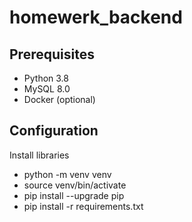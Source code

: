 # homewerk_backend

## Prerequisites 
* Python 3.8
* MySQL 8.0
* Docker (optional)
## Configuration
Install libraries  
* python -m venv venv
* source venv/bin/activate
* pip install --upgrade pip
* pip install -r requirements.txt

